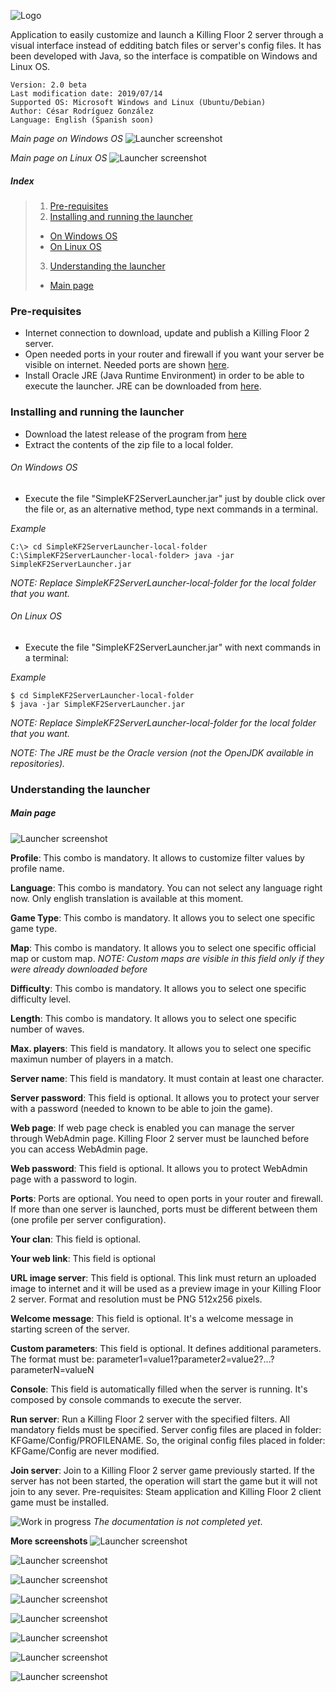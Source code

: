 ![Logo](src/main/resources/images/documentation/kf2banner.png)

Application to easily customize and launch a Killing Floor 2 server through a visual interface instead of edditing batch files or server's config files. It has been developed with Java, so the interface is compatible on Windows and Linux OS.

```
Version: 2.0 beta
Last modification date: 2019/07/14
Supported OS: Microsoft Windows and Linux (Ubuntu/Debian)
Author: César Rodríguez González
Language: English (Spanish soon)
```
*Main page on Windows OS*
![Launcher screenshot](src/main/resources/images/documentation/screenshot00.png)

*Main page on Linux OS*
![Launcher screenshot](src/main/resources/images/documentation/screenshot01.png)

##### Index
> 1. [Pre-requisites](#pre-requisites)
> 2. [Installing and running the launcher](#installing-and-running-the-launcher)
>   - [On Windows OS](#on-windows-os)
>   - [On Linux OS](#on-linux-os)
> 3. [Understanding the launcher](#understanding-the-launcher)
>   - [Main page](#main-page)


### Pre-requisites
- Internet connection to download, update and publish a Killing Floor 2 server.
- Open needed ports in your router and firewall if you want your server be visible on internet. Needed ports are shown [here](https://wiki.tripwireinteractive.com).
- Install Oracle JRE (Java Runtime Environment) in order to be able to execute the launcher. JRE can be downloaded from [here](https://www.java.com/en/download/).

### Installing and running the launcher

- Download the latest release of the program from [here](https://github.com/cesar-rgon/simple-kf2-server-launcher/releases)
- Extract the contents of the zip file to a local folder.

###### On Windows OS
- Execute the file "SimpleKF2ServerLauncher.jar" just by double click over the file or, as an alternative method, type next commands in a terminal.

*Example*
```
C:\> cd SimpleKF2ServerLauncher-local-folder
C:\SimpleKF2ServerLauncher-local-folder> java -jar SimpleKF2ServerLauncher.jar
```
*NOTE: Replace SimpleKF2ServerLauncher-local-folder for the local folder that you want.*

###### On Linux OS
- Execute the file "SimpleKF2ServerLauncher.jar" with next commands in a terminal:

*Example*
```
$ cd SimpleKF2ServerLauncher-local-folder
$ java -jar SimpleKF2ServerLauncher.jar
```
*NOTE: Replace SimpleKF2ServerLauncher-local-folder for the local folder that you want.*

*NOTE: The JRE must be the Oracle version (not the OpenJDK available in repositories).*

### Understanding the launcher

##### Main page
![Launcher screenshot](src/main/resources/images/documentation/screenshot01.png)

**Profile**: This combo is mandatory. It allows to customize filter values by profile name.

**Language**: This combo is mandatory. You can not select any language right now. Only english translation is available at this moment.

**Game Type**: This combo is mandatory. It allows you to select one specific game type.

**Map**: This combo is mandatory. It allows you to select one specific official map or custom map. *NOTE: Custom maps are visible in this field only if they were already downloaded before*

**Difficulty**: This combo is mandatory. It allows you to select one specific difficulty level.

**Length**: This combo is mandatory. It allows you to select one specific number of waves.

**Max. players**: This field is mandatory. It allows you to select one specific maximun number of players in a match.

**Server name**: This field is mandatory. It must contain at least one character.

**Server password**: This field is optional. It allows you to protect your server with a password (needed to known to be able to join the game).

**Web page**: If web page check is enabled you can manage the server through WebAdmin page. Killing Floor 2 server must be launched before you can access WebAdmin page.

**Web password**: This field is optional. It allows you to protect WebAdmin page with a password to login.

**Ports**: Ports are optional. You need to open ports in your router and firewall. If more than one server is launched, ports must be different between them (one profile per server configuration).

**Your clan**: This field is optional.

**Your web link**: This field is optional

**URL image server**: This field is optional. This link must return an uploaded image to internet and it will be used as a preview image in your Killing Floor 2 server. Format and resolution must be PNG 512x256 pixels.

**Welcome message**: This field is optional. It's a welcome message in starting screen of the server.

**Custom parameters**: This field is optional. It defines additional parameters. The format must be: parameter1=value1?parameter2=value2?...?parameterN=valueN

**Console**: This field is automatically filled when the server is running. It's composed by console commands to execute the server.

**Run server**: Run a Killing Floor 2 server with the specified filters. All mandatory fields must be specified. Server config files are placed in folder: KFGame/Config/PROFILENAME. So, the original config files placed in folder: KFGame/Config are never modified.

**Join server**: Join to a Killing Floor 2 server game previously started. If the server has not been started, the operation will start the game but it will not join to any sever. Pre-requisites: Steam application and Killing Floor 2 client game must be installed.

![Work in progress](src/main/resources/images/documentation/work-in-progress.png)
*The documentation is not completed yet*.


**More screenshots**
![Launcher screenshot](src/main/resources/images/documentation/screenshot02.png)

![Launcher screenshot](src/main/resources/images/documentation/screenshot03.png)

![Launcher screenshot](src/main/resources/images/documentation/screenshot04.png)

![Launcher screenshot](src/main/resources/images/documentation/screenshot05.png)

![Launcher screenshot](src/main/resources/images/documentation/screenshot06.png)

![Launcher screenshot](src/main/resources/images/documentation/screenshot07.png)

![Launcher screenshot](src/main/resources/images/documentation/screenshot08.png)

![Launcher screenshot](src/main/resources/images/documentation/screenshot09.png)
